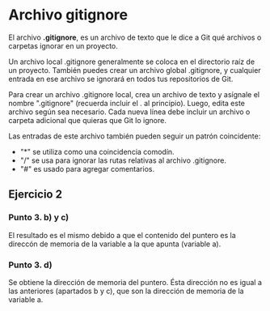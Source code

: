 # Archivo gitignore

El archivo **.gitignore**, es un archivo de texto que le dice a Git qué archivos o carpetas ignorar en un proyecto.

Un archivo local .gitignore generalmente se coloca en el directorio raíz de un proyecto. También puedes crear un archivo global .gitignore, y cualquier entrada en ese archivo se ignorará en todos tus repositorios de Git.

Para crear un archivo .gitignore local, crea un archivo de texto y asígnale el nombre ".gitignore" (recuerda incluir el . al principio). Luego, edita este archivo según sea necesario. Cada nueva línea debe incluir un archivo o carpeta adicional que quieras que Git lo ignore.

Las entradas de este archivo también pueden seguir un patrón coincidente:

- "*" se utiliza como una coincidencia comodín.
- "/" se usa para ignorar las rutas relativas al archivo .gitignore.
- "#" es usado para agregar comentarios.


## Ejercicio 2

### Punto 3. b) y c)
El resultado es el mismo debido a que el contenido del puntero es la direccón de memoria de la variable a la que apunta (variable a).

### Punto 3. d)
Se obtiene la dirección de memoria del puntero. Ésta dirección no es igual a las anteriores (apartados b y c), que son la dirección de memoria de la variable a.
